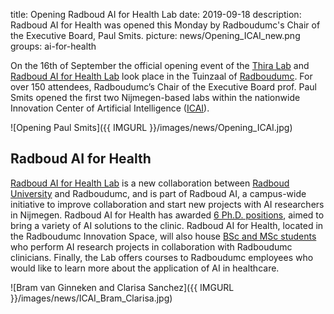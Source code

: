 title: Opening Radboud AI for Health Lab
date: 2019-09-18
description: Radboud AI for Health was opened this Monday by Radboudumc's Chair of the Executive Board, Paul Smits. 
picture: news/Opening_ICAI_new.png
groups: ai-for-health

On the 16th of September the official opening event of the <a href="https://icai.ai/thira-lab/">Thira Lab</a> and <a href="https://www.ai-for-health.nl/">Radboud AI for Health Lab</a> look place in the Tuinzaal of <a href="https://www.radboudumc.nl/patientenzorg">Radboudumc</a>. For over 150 attendees, Radboudumc’s  Chair of the Executive Board prof. Paul Smits opened the first two Nijmegen-based labs within the nationwide Innovation Center of Artificial Intelligence (<a href="https://icai.ai/">ICAI</a>).

![Opening Paul Smits]({{ IMGURL }}/images/news/Opening_ICAI.jpg)

## Radboud AI for Health

<a href="https://www.ai-for-health.nl/">Radboud AI for Health Lab</a> is a new collaboration between <a href="https://www.ru.nl/">Radboud University</a> and Radboudumc, and is part of Radboud AI, a campus-wide initiative to improve collaboration and start new projects with AI researchers in Nijmegen. Radboud AI for Health has awarded <a href="https://www.ai-for-health.nl/phd_projects/">6 Ph.D. positions</a>, aimed to bring a variety of AI solutions to the clinic. Radboud AI for Health, located in the Radboudumc Innovation Space, will also house <a href="https://www.ai-for-health.nl/student_projects/">BSc and MSc students</a> who perform AI research projects in collaboration with Radboudumc clinicians. Finally, the Lab offers courses to Radboudumc employees who would like to learn more about the application of AI in healthcare.

![Bram van Ginneken and Clarisa Sanchez]({{ IMGURL }}/images/news/ICAI_Bram_Clarisa.jpg)

